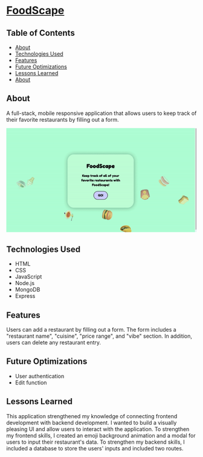 # <a href = "https://food--scape.herokuapp.com/" target="_blank">FoodScape</a>

## Table of Contents  
- [About](##About)  
- [Technologies Used](##Technologies-Used)  
- [Features](##Features)  
- [Future Optimizations](##Future-Optimizations)  
- [Lessons Learned](##Lessons-Learned)  
- [About](##About)  
<a name="About"/>
<a name="Technologies Used"/>
<a name="Features"/>
<a name="Future Optimizations"/>
<a name="Lessons Learned"/>



## About
A full-stack, mobile responsive application that allows users to keep track of their favorite restaurants by filling out a form. 

<img src = "https://github.com/Nafisa-Huda/FoodScape/blob/main/ezgif.com-gif-maker%20(3).gif">



## Technologies Used
- HTML
- CSS
- JavaScript
- Node.js
- MongoDB
- Express

## Features
Users can add a restaurant by filling out a form. The form includes a "restaurant name", "cuisine", "price range", and "vibe" section. In addition, users can delete any restaurant entry. 

## Future Optimizations
- User authentication 
- Edit function 
 
## Lessons Learned
This application strengthened my knowledge of connecting frontend development with backend development. I wanted to build a visually pleasing UI and allow users to interact with the application. To strengthen my frontend skills, I created an emoji background animation and a modal for users to input their restaurant's data. To strengthen my backend skills, I included a database to store the users' inputs and included two routes. 
